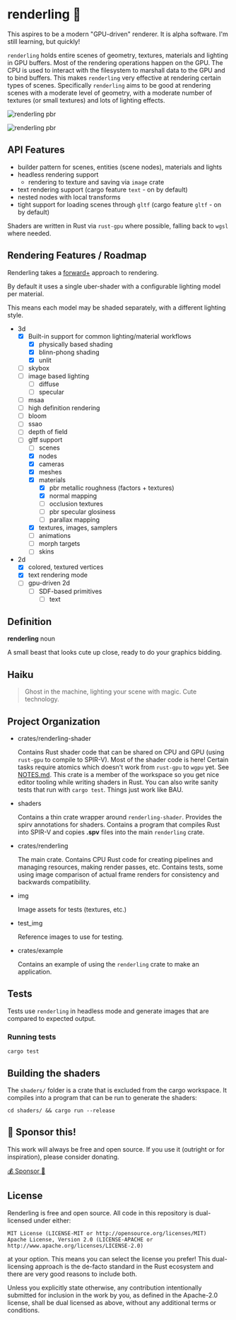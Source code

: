 # renderling 🍖

This aspires to be a modern "GPU-driven" renderer. It is alpha software. I'm still learning, but quickly!

`renderling` holds entire scenes of geometry, textures, materials and lighting in GPU buffers.
Most of the rendering operations happen on the GPU.
The CPU is used to interact with the filesystem to marshall data to the GPU and to bind buffers.
This makes `renderling` very effective at rendering certain types of scenes.
Specifically `renderling` aims to be good at rendering scenes with a moderate level of geometry,
with a moderate number of textures (or small textures) and lots of lighting effects.

![renderling pbr](test_img/pbr_point_lights_metallic_roughness.png)

![renderling pbr](test_img/pbr_point_lights_metallic_roughness_side.png)

## API Features

* builder pattern for scenes, entities (scene nodes), materials and lights
* headless rendering support
  - rendering to texture and saving via `image` crate
* text rendering support (cargo feature `text` - on by default)
* nested nodes with local transforms
* tight support for loading scenes through `gltf` (cargo feature `gltf` - on by default)

Shaders are written in Rust via `rust-gpu` where possible, falling back to `wgsl` where needed.

## Rendering Features / Roadmap

Renderling takes a [forward+](https://takahiroharada.files.wordpress.com/2015/04/forward_plus.pdf) approach to rendering.

By default it uses a single uber-shader with a configurable lighting model per material.

This means each model may be shaded separately, with a different lighting style.

- 3d
  - [x] Built-in support for common lighting/material workflows
    - [x] physically based shading
    - [x] blinn-phong shading
    - [x] unlit
  - [ ] skybox
  - [ ] image based lighting
    - [ ] diffuse
    - [ ] specular
  - [ ] msaa
  - [ ] high definition rendering
  - [ ] bloom
  - [ ] ssao
  - [ ] depth of field
  - [ ] gltf support
    - [ ] scenes
    - [x] nodes
    - [x] cameras
    - [x] meshes
    - [x] materials
      - [x] pbr metallic roughness (factors + textures)
      - [x] normal mapping
      - [ ] occlusion textures
      - [ ] pbr specular glosiness
      - [ ] parallax mapping
    - [x] textures, images, samplers
    - [ ] animations
    - [ ] morph targets
    - [ ] skins
- 2d
  - [x] colored, textured vertices
  - [x] text rendering mode
  - [ ] gpu-driven 2d
    - [ ] SDF-based primitives
      - [ ] text

## Definition
**renderling** noun

A small beast that looks cute up close, ready to do your graphics bidding.

## Haiku

> Ghost in the machine,
> lighting your scene with magic.
> Cute technology.

## Project Organization
* crates/renderling-shader

  Contains Rust shader code that can be shared on CPU and GPU (using `rust-gpu` to compile to SPIR-V).
  Most of the shader code is here!
  Certain tasks require atomics which doesn't work from `rust-gpu` to `wgpu` yet. See [NOTES.md](NOTES.md).
  This crate is a member of the workspace so you get nice editor tooling while writing shaders in Rust.
  You can also write sanity tests that run with `cargo test`.
  Things just work like BAU.

* shaders

  Contains a thin crate wrapper around `renderling-shader`.
  Provides the spirv annotations for shaders.
  Contains a program that compiles Rust into SPIR-V and copies **.spv** files into the main `renderling` crate.

* crates/renderling

  The main crate.
  Contains CPU Rust code for creating pipelines and managing resources, making render passes, etc.
  Contains tests, some using image comparison of actual frame renders for consistency and backwards compatibility.

* img

  Image assets for tests (textures, etc.)

* test_img

  Reference images to use for testing.

* crates/example

  Contains an example of using the `renderling` crate to make an application.

## Tests

Tests use `renderling` in headless mode and generate images that are compared to expected output.

### Running tests

```
cargo test
```

## Building the shaders

The `shaders/` folder is a crate that is excluded from the cargo workspace.
It compiles into a program that can be run to generate the shaders:

```
cd shaders/ && cargo run --release
```

## 🫶 Sponsor this!

This work will always be free and open source. If you use it (outright or for inspiration), please consider donating.

[💰 Sponsor 💝](https://github.com/sponsors/schell)

## License
Renderling is free and open source. All code in this repository is dual-licensed under either:

    MIT License (LICENSE-MIT or http://opensource.org/licenses/MIT)
    Apache License, Version 2.0 (LICENSE-APACHE or http://www.apache.org/licenses/LICENSE-2.0)

at your option. This means you can select the license you prefer! This dual-licensing approach
is the de-facto standard in the Rust ecosystem and there are very good reasons to include both.

Unless you explicitly state otherwise, any contribution intentionally submitted for inclusion
in the work by you, as defined in the Apache-2.0 license, shall be dual licensed as above,
without any additional terms or conditions.
